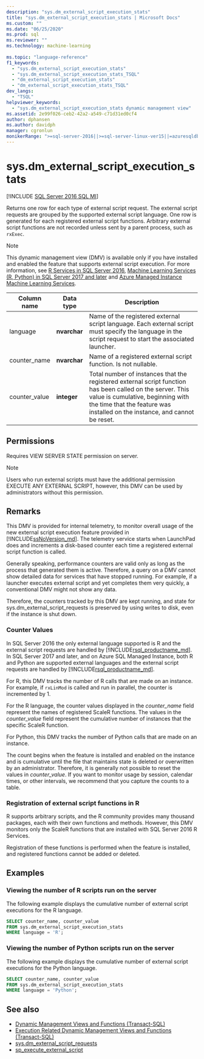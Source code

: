 ```yaml
---
description: "sys.dm_external_script_execution_stats"
title: "sys.dm_external_script_execution_stats | Microsoft Docs"
ms.custom: ""
ms.date: "06/25/2020"
ms.prod: sql
ms.reviewer: ""
ms.technology: machine-learning
  
ms.topic: "language-reference"
f1_keywords: 
  - "sys.dm_external_script_execution_stats"
  - "sys.dm_external_script_execution_stats_TSQL"
  - "dm_external_script_execution_stats"
  - "dm_external_script_execution_stats_TSQL"
dev_langs: 
  - "TSQL"
helpviewer_keywords: 
  - "sys.dm_external_script_execution_stats dynamic management view"
ms.assetid: 2e99f026-ceb2-42a2-a549-c71d31ed0cf4
author: dphansen
ms.author: davidph
manager: cgronlun
monikerRange: ">=sql-server-2016||>=sql-server-linux-ver15||=azuresqldb-mi-current"
---
```

# sys.dm_external_script_execution_stats
[!INCLUDE [SQL Server 2016 SQL MI](../../includes/applies-to-version/sqlserver2016-asdbmi.md)]

Returns one row for each type of external script request. The external script requests are grouped by the supported external script language. One row is generated for each registered external script functions. Arbitrary external script functions are not recorded unless sent by a parent process, such as `rxExec`.
  
> [!NOTE]  
> This dynamic management view (DMV) is available only if you have installed and enabled the feature that supports external script execution. For more information, see [R Services in SQL Server 2016](../../machine-learning/r/sql-server-r-services.md), [Machine Learning Services (R, Python) in SQL Server 2017 and later](../../machine-learning/sql-server-machine-learning-services.md) and [Azure Managed Instance Machine Learning Services](/azure/azure-sql/managed-instance/machine-learning-services-overview).
  
|Column name|Data type|Description|  
|-----------------|---------------|-----------------|  
|language|**nvarchar**|Name of the registered external script language. Each external script must specify the language in the script request to start the associated launcher. |  
|counter_name|**nvarchar**|Name of a registered external script function. Is not nullable.|  
|counter_value|**integer**|Total number of instances that the registered external script function has been called on the server. This value is cumulative, beginning with the time that the feature was installed on the instance, and cannot be reset.|  

## Permissions

 Requires VIEW SERVER STATE permission on server.  
  
> [!NOTE]  
> Users who run external scripts must have the additional permission EXECUTE ANY EXTERNAL SCRIPT, however, this DMV can be used by administrators without this permission.
  
## Remarks

  This DMV is provided for internal telemetry, to monitor overall usage of the new external script execution feature provided in [!INCLUDE[ssNoVersion_md](../../includes/ssnoversion-md.md)]. The telemetry service starts when LaunchPad does and increments a disk-based counter each time a registered external script function is called.

Generally speaking, performance counters are valid only as long as the process that generated them is active. Therefore, a query on a DMV cannot show detailed data for  services that have stopped running. For example, if a launcher executes external script and yet completes them very quickly, a conventional DMV might not show any data.

Therefore, the counters tracked by this DMV are kept running, and state for sys.dm_external_script_requests is preserved by using writes to disk, even if the instance is shut down.

### Counter Values

In SQL Server 2016 the only external language supported is R and the external script requests are handled by [!INCLUDE[rsql_productname_md](../../includes/rsql-productname-md.md)]. In SQL Server 2017 and later, and on Azure SQL Managed Instance, both R and Python are supported external languages and the external script requests are handled by [!INCLUDE[rsql_productname_md](../../includes/rsql-productnamenew-md.md)].

For R, this DMV tracks the number of R calls that are made on an instance. For example, if `rxLinMod` is called and run in parallel, the counter is incremented by 1.

For the R language, the counter values displayed in the *counter_name* field represent the names of registered ScaleR functions. The values in the *counter_value* field represent the cumulative number of instances that the specific ScaleR function. 

For Python, this DMV tracks the number of Python calls that are made on an instance.

The count begins when the feature is installed and enabled on the instance and is cumulative until the file that maintains state is deleted or overwritten by an administrator. Therefore, it is generally not possible to reset the values in *counter_value*. If you want to monitor usage by session, calendar times, or other intervals, we recommend that you capture the counts to a table.

### Registration of external script functions in R

R supports arbitrary scripts, and the R community provides many thousand packages, each with their own functions and methods. However, this DMV monitors only the ScaleR functions that are installed with SQL Server 2016 R Services.

Registration of these functions is performed when the feature is installed, and registered functions cannot be added or deleted.

## Examples  
  
### Viewing the number of R scripts run on the server

 The following example displays the cumulative number of external script executions for the R language.  
  
```sql
SELECT counter_name, counter_value
FROM sys.dm_external_script_execution_stats
WHERE language = 'R';
```  

### Viewing the number of Python scripts run on the server

The following example displays the cumulative number of external script executions for the Python language.  
  
```sql
SELECT counter_name, counter_value
FROM sys.dm_external_script_execution_stats
WHERE language = 'Python';
```  

## See also

+ [Dynamic Management Views and Functions &#40;Transact-SQL&#41;](~/relational-databases/system-dynamic-management-views/system-dynamic-management-views.md)
+ [Execution Related Dynamic Management Views and Functions &#40;Transact-SQL&#41;](../../relational-databases/system-dynamic-management-views/execution-related-dynamic-management-views-and-functions-transact-sql.md)
+ [sys.dm_external_script_requests](../../relational-databases/system-dynamic-management-views/sys-dm-external-script-requests.md)  
+ [sp_execute_external_script](../../relational-databases/system-stored-procedures/sp-execute-external-script-transact-sql.md)  
